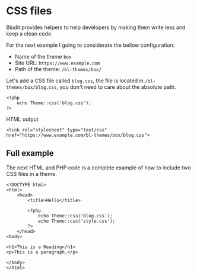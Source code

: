 # CSS files
<!-- position: 5 -->

Bludit provides helpers to help developers by making them write less and keep a clean code.

For the next example I going to considerate the bellow configuration:
- Name of the theme `box`
- Site URL: `https://www.example.com`
- Path of the theme: `/bl-themes/box/`

Let's add a CSS file called `blog.css`, the file is located in `/bl-themes/box/blog.css`, you don't need to care about the absolute path.
```
<?php
	echo Theme::css('blog.css');
?>
```

HTML output
```
<link rel="stylesheet" type="text/css" href="https://www.example.com/bl-themes/box/blog.css">
```

<h2 id="full-example">Full example</h2>

The next HTML and PHP code is a complete example of how to include two CSS files in a theme.

```
<!DOCTYPE html>
<html>
	<head>
		<title>Hello</title>

		<?php
			echo Theme::css('blog.css');
			echo Theme::css('style.css');
		?>
	</head>
<body>

<h1>This is a Heading</h1>
<p>This is a paragraph.</p>

</body>
</html>
```